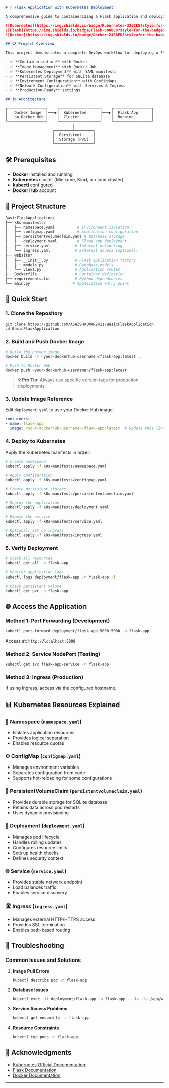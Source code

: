 ```markdown
# 🚀 Flask Application with Kubernetes Deployment

A comprehensive guide to containerizing a Flask application and deploying it to Kubernetes with production-ready configurations including persistent storage, environment management, and network access.

![Kubernetes](https://img.shields.io/badge/Kubernetes-326CE5?style=for-the-badge&logo=kubernetes&logoColor=white)
![Flask](https://img.shields.io/badge/Flask-000000?style=for-the-badge&logo=flask&logoColor=white)
![Docker](https://img.shields.io/badge/Docker-2496ED?style=for-the-badge&logo=docker&logoColor=white)

## 📋 Project Overview

This project demonstrates a complete DevOps workflow for deploying a Flask application to Kubernetes, covering:

- ✅ **Containerization** with Docker
- ✅ **Image Management** with Docker Hub
- ✅ **Kubernetes Deployment** with YAML manifests
- ✅ **Persistent Storage** for SQLite database
- ✅ **Environment Configuration** with ConfigMaps
- ✅ **Network Configuration** with Services & Ingress
- ✅ **Production-Ready** settings

## 🏗️ Architecture
```

```
┌─────────────────┐    ┌──────────────────┐    ┌─────────────────┐
│   Docker Image  │───▶│  Kubernetes      │───▶│  Flask App      │
│   on Docker Hub │    │  Cluster         │    │  Running        │
└─────────────────┘    └──────────────────┘    └─────────────────┘
                              │
                     ┌────────┴────────┐
                     │  Persistent     │
                     │  Storage (PVC)  │
                     └─────────────────┘
```

## 🛠️ Prerequisites

- **Docker** installed and running
- **Kubernetes** cluster (Minikube, Kind, or cloud cluster)
- **kubectl** configured
- **Docker Hub** account

## 📁 Project Structure

```bash
BasicFlaskApplication/
├── k8s-manifests/
│   ├── namespace.yaml          # Environment isolation
│   ├── configmap.yaml          # Application configuration
│   ├── persistentvolumeclaim.yaml # Database storage
│   ├── deployment.yaml         # Flask app deployment
│   ├── service.yaml           # Internal networking
│   └── ingress.yaml           # External access (optional)
├── website/
│   ├── __init__.py            # Flask application factory
│   ├── models.py              # Database models
│   └── views.py               # Application routes
├── Dockerfile                 # Container definition
├── requirements.txt           # Python dependencies
└── main.py                   # Application entry point
```

## 🚀 Quick Start

### 1. Clone the Repository

```bash
git clone https://github.com/ASHISHKUMAR2411/BasicFlaskApplication
cd BasicFlaskApplication
```

### 2. Build and Push Docker Image

```bash
# Build the Docker image
docker build -t <your-dockerhub-username>/flask-app:latest .

# Push to Docker Hub
docker push <your-dockerhub-username>/flask-app:latest
```

> **💡 Pro Tip:** Always use specific version tags for production deployments.

### 3. Update Image Reference

Edit `deployment.yaml` to use your Docker Hub image:

```yaml
containers:
- name: flask-app
  image: <your-dockerhub-username>/flask-app:latest  # Update this line
```

### 4. Deploy to Kubernetes

Apply the Kubernetes manifests in order:

```bash
# Create namespace
kubectl apply -f k8s-manifests/namespace.yaml

# Apply configuration
kubectl apply -f k8s-manifests/configmap.yaml

# Create persistent storage
kubectl apply -f k8s-manifests/persistentvolumeclaim.yaml

# Deploy the application
kubectl apply -f k8s-manifests/deployment.yaml

# Expose the service
kubectl apply -f k8s-manifests/service.yaml

# Optional: Set up ingress
kubectl apply -f k8s-manifests/ingress.yaml
```

### 5. Verify Deployment

```bash
# Check all resources
kubectl get all -n flask-app

# Monitor application logs
kubectl logs deployment/flask-app -n flask-app -f

# Check persistent volume
kubectl get pvc -n flask-app
```

## 🌐 Access the Application

### Method 1: Port Forwarding (Development)

```bash
kubectl port-forward deployment/flask-app 5000:5000 -n flask-app
```
Access at: `http://localhost:5000`

### Method 2: Service NodePort (Testing)

```bash
kubectl get svc flask-app-service -n flask-app
```

### Method 3: Ingress (Production)

If using Ingress, access via the configured hostname.

## 📊 Kubernetes Resources Explained

### 🔧 Namespace (`namespace.yaml`)
- Isolates application resources
- Provides logical separation
- Enables resource quotas

### ⚙️ ConfigMap (`configmap.yaml`)
- Manages environment variables
- Separates configuration from code
- Supports hot-reloading for some configurations

### 💾 PersistentVolumeClaim (`persistentvolumeclaim.yaml`)
- Provides durable storage for SQLite database
- Retains data across pod restarts
- Uses dynamic provisioning

### 🚀 Deployment (`deployment.yaml`)
- Manages pod lifecycle
- Handles rolling updates
- Configures resource limits
- Sets up health checks
- Defines security context

### 🌐 Service (`service.yaml`)
- Provides stable network endpoint
- Load balances traffic
- Enables service discovery

### 🛣️ Ingress (`ingress.yaml`)
- Manages external HTTP/HTTPS access
- Provides SSL termination
- Enables path-based routing

## 🐛 Troubleshooting

### Common Issues and Solutions

1. **Image Pull Errors**
   ```bash
   kubectl describe pod -n flask-app
   ```

2. **Database Issues**
   ```bash
   kubectl exec -it deployment/flask-app -n flask-app -- ls -la /app/website/
   ```

3. **Service Access Problems**
   ```bash
   kubectl get endpoints -n flask-app
   ```

4. **Resource Constraints**
   ```bash
   kubectl top pods -n flask-app
   ```

## 🙏 Acknowledgments

- [Kubernetes Official Documentation](https://kubernetes.io/docs/)
- [Flask Documentation](https://flask.palletsprojects.com/)
- [Docker Documentation](https://docs.docker.com/)

---


